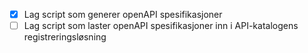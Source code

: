 - [x] Lag script som generer openAPI spesifikasjoner
- [ ] Lag script som laster openAPI spesifikasjoner inn i API-katalogens registreringsløsning
